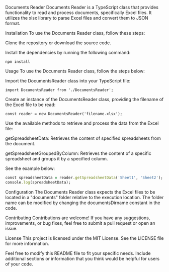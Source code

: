 Documents Reader
Documents Reader is a TypeScript class that provides functionality to read and process documents, specifically Excel files. It utilizes the xlsx library to parse Excel files and convert them to JSON format.

Installation
To use the Documents Reader class, follow these steps:

Clone the repository or download the source code.

Install the dependencies by running the following command:

```
npm install
```


Usage
To use the Documents Reader class, follow the steps below:

Import the DocumentsReader class into your TypeScript file:


```
import DocumentsReader from './DocumentsReader';
```
Create an instance of the DocumentsReader class, providing the filename of the Excel file to be read:


```
const reader = new DocumentsReader('filename.xlsx');
```

Use the available methods to retrieve and process the data from the Excel file:

getSpreadsheetData: Retrieves the content of specified spreadsheets from the document.

getSpreadsheetGroupedByColumn: Retrieves the content of a specific spreadsheet and groups it by a specified column.

See the example below:


```ruby
const spreadsheetData = reader.getSpreadsheetData('Sheet1', 'Sheet2');
console.log(spreadsheetData);
```


Configuration
The Documents Reader class expects the Excel files to be located in a "documents" folder relative to the execution location. The folder name can be modified by changing the documentsDirname constant in the code.

Contributing
Contributions are welcome! If you have any suggestions, improvements, or bug fixes, feel free to submit a pull request or open an issue.

License
This project is licensed under the MIT License. See the LICENSE file for more information.

Feel free to modify this README file to fit your specific needs. Include additional sections or information that you think would be helpful for users of your code.